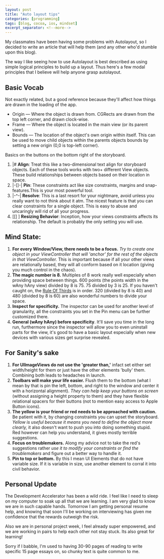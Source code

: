 ```yaml
---
layout: post
title: "Auto layout tips"
categories: [programming]
tags: [blog, cocoa, ios, mindset]
excerpt_separator: <!--more-->
---
```


My classmates have been having some problems with Autolayout, so I decided to write an article that will help them (and any other who'd stumble upon this blog).

The way I like seeing how to use Autolayout is best described as using simple logical principles to build up a layout. Thus here's a few modal principles that I believe will help anyone grasp autolayout.

<!--more-->

## Basic Vocab

Not exactly related, but a good reference because they'll affect how things are drawn in the loading of the app.

*   Origin — Where the object is drawn from. CGRects are drawn from the top left corner, and drawn clock-wise.
*   Frame — Where the object is located in the main view (or its parent view).
*   Bounds — The location of the object's own origin within itself. This can be used to move child objects within the parents objects bounds by setting a new origin (0,0 is top-left corner).

Basics on the buttons on the bottom right of the storyboard.

1.  |# **Align**: Treat this like a two-dimensional text align for storyboard objects. Each of these tools works with two+ different View objects. These build relationships between objects based on their location in space.
2.  |-[]-| **Pin**: These constraints act like size constraints, margins and snap-features.This is your most powerful tool.
3.  |-^-| **Resolve**: This is a last resort for your nightmare, avoid unless you really want to not think about it atm. The nicest feature is that you can clear constraints for a single object. This is easy to abuse and uncaringly will rid of all your progress.
4.  [[] ] **Resizing Behavior**: Inception, how your views constraints affects its relationship. The default is probably the only setting you will use.

## Mind State:

1.  **For every Window/View, there needs to be a focus.** _Try to create one object in your ViewController that will 'anchor' for the rest of the objects in that ViewController._ This is important because if all your other views are relationally based, they will all conform based on it location (giving you much control in the chaos).
2.  **The magic number is 8.** Multiples of 8 work really well especially when providing space between things. 600 points (the points width in the wAny hAny view) divided by 8 is 75\. 75 divided by 3 is 25\. If you haven't caught on, the [Rule Of Thirds](http://en.wikipedia.org/wiki/Rule_of_thirds) is in order. 320 (divided by 8 is 40) and 480 (divided by 8 is 60) are also wonderful numbers to divide your space.
3.  **Inspect for specificity.** The inspector can be used for another level of granularity, all the constraints you set in the Pin menu can be further customized there.
4.  **General (wAny hAny) before specificity**. It'll save you time in the long run, furthermore since the inspector will allow you to even uninstall parts for the view, it's good to have a basic layout especially when new devices with various sizes get surprise revealed.

## For Sanity's sake

1.  **For UIImageViews do not use the 'greater than,'** infact set either set width/height for them or just have the other elements 'bully' them. Combining both leads to headaches in launch.
2.  **Toolbars will make your life easier.** Flush them to the bottom (what I mean by that is pin the left, bottom, and right to the window and center it with a horizontal alignment). _They can help keep your buttons on screen_ (without assigning a height property to them) and they have flexible relational spacers for their buttons (not to mention easy access to Apple Button icons).
3.  **The yellow is your friend or red needs to be approached with caution.** Be patient with it, by changing constraints you can upset the storyboard. _Yellow is useful because it means you need to define the object more clearly,_ it also doesn't want to push you into doing something stupid. Red however can help you understand, it gives mostly terrible suggestions.
4.  **Focus on troublemakers.** Along my advice not to take the red's suggestions rather _use it to modify your constraints or find the troublemakers_ and figure out a better way to handle it.
5.  **Pin to top or bottom.** By this I mean UI Elements that do not have variable size. If it is variable in size, use another element to corral it into civil behavior.

## Personal Update

The Development Accelerator has been a wild ride. I feel like I need to sleep on my computer to soak up all that we are learning. I am very glad to know we are in such capable hands. Tomorrow I am getting personal resume help, and knowing that soon I'll be working on interviewing has given me confidence that the rewards outweigh the risk.

Also we are in personal project week, I feel already super empowered, and we are working in pairs to help each other not stay stuck. Its also great for learning!

Sorry if I babble, I'm used to having 30-90 pages of reading to write specific 15 page essays on, so chunky text is quite common to me.